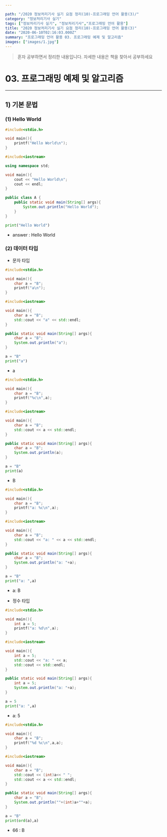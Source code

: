 ```yaml
---

path: "/2020 정보처리기사 실기 요점 정리(10)-프로그래밍 언어 활용(3)/"
category: "정보처리기사 실기"
tags: ["정보처리기사 실기", "정보처리기사","프로그래밍 언어 활용"]
title: "2020 정보처리기사 실기 요점 정리(10)-프로그래밍 언어 활용(3)"
date: "2020-06-10T02:16:03.000Z"
summary: "프로그래밍 언어 활용 03. 프로그래밍 예제 및 알고리즘"
images: ["images/1.jpg"]
---
```


> 혼자 공부하면서 정리한 내용입니다. 자세한 내용은 책을 찾아서 공부하세요



# 03. 프로그래밍 예제 및 알고리즘

---

## 1) 기본 문법



### (1) Hello World

```c
#include<stdio.h>

void main(){
    printf("Hello World\n");
}
```

```c++
#include<iostream>

using namespace std;

void main(){
    cout << "Hello World\n";
    cout << endl;
}
```

```java
public class A {
    public static void main(String[] args){
        System.out.println("Hello World");
    }
}
```

```python
print("Hello World")
```

* answer : Hello World



### (2) 데이터 타입

* 문자 타입

```c
#include<stdio.h>

void main(){
    char a = "B";
    printf("a\n");
}
```

```c++
#include<iostream>

void main(){
    char a = "B";
    std::cout << "a" << std::endl;
}
```

```java
public static void main(String[] args){
    char a = "B";
    System.out.println("a");
}
```

```python
a = "B"
print("a")
```

* a



```c
#include<stdio.h>

void main(){
    char a = "B";
    printf("%c\n",a);
}
```

```c++
#include<iostream>

void main(){
    char a = "B";
    std::cout << a << std::endl;
}
```

```java
public static void main(String[] args){
    char a = "B";
    System.out.println(a);
}
```

```python
a = "B"
print(a)
```

* B



```c
#include<stdio.h>

void main(){
    char a = "B";
    printf("a: %c\n",a);
}
```

```c++
#include<iostream>

void main(){
    char a = "B";
    std::cout << "a: " << a << std::endl;
}
```

```java
public static void main(String[] args){
    char a = "B";
    System.out.println("a: "+a);
}
```

```python
a = "B"
print("a: ",a)
```

* a: B



* 정수 타입

```c
#include<stdio.h>

void main(){
    int a = 5;
    printf("a: %d\n",a);
}
```

```c++
#include<iostream>

void main(){
    int a = 5;
    std::cout << "a: " << a;
    std::cout << std::endl;
}
```

```java
public static void main(String[] args){
    int a = 5;
    System.out.println("a: "+a);
}
```

```python
a = 5
print("a: ",a)
```

* a: 5



```c
#include<stdio.h>

void main(){
    char a = "B";
    printf("%d %c\n",a,a);
}
```

```c++
#include<iostream>

void main(){
    char a = "B";
    std::cout << (int)a<< " ";
    std::cout << a << std::endl;
}
```

```java
public static void main(String[] args){
    char a = "B";
    System.out.println(""+(int)a+""+a);
}
```

```python
a = "B"
print(ord(a),a)
```

* 66 : B